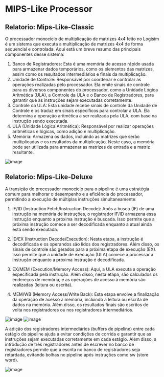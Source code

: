 # MIPS-Like Processor

## Relatorio: Mips-Like-Classic

O processador monociclo de multiplicação de matrizes 4x4 feito no Logisim é um sistema que executa a multiplicação de matrizes 4x4 de forma sequencial e controlada. Aqui está um breve resumo das principais componentes desse sistema:

1. Banco de Registradores: Esta é uma memória de acesso rápido usada para armazenar dados temporários, como os elementos das matrizes, assim como os resultados intermediários e finais da multiplicação.
2. Unidade de Controle: Responsável por coordenar e controlar as operações realizadas pelo processador. Ela emite sinais de controle para os diversos componentes do processador, como a Unidade Lógica Aritmética (ULA), a Controle da ULA e o Banco de Registradores, para garantir que as instruções sejam executadas corretamente.
3. Controle da ULA: Esta unidade recebe sinais de controle da Unidade de Controle e os traduz em sinais específicos para controlar a ULA. Ela determina a operação aritmética a ser realizada pela ULA, com base na instrução sendo executada.
4. ULA (Unidade Lógica Aritmética): Responsável por realizar operações aritméticas e lógicas, como adição e multiplicação.
5. Memória: Armazena os dados, incluindo as matrizes que serão multiplicadas e os resultados da multiplicação. Neste caso, a memória pode ser utilizada para armazenar as matrizes de entrada e a matriz resultante.

![image](https://github.com/isaaclvf/mips-like/assets/116222412/2dc5c699-2c1f-4f0a-8199-edf5a0b34619)

## Relatorio: Mips-Like-Deluxe

A transição do processador monociclo para o pipeline é uma estratégia comum para melhorar o desempenho e a eficiência do processador, permitindo a execução de múltiplas instruções simultaneamente:
1. IF/ID (Instruction Fetch/Instruction Decode): Após a busca (IF) de uma instrução na memória de instruções, o registrador IF/ID armazena essa instrução enquanto a próxima instrução é buscada. Isso permite que a próxima instrução comece a ser decodificada enquanto a atual ainda está sendo executada.

2. ID/EX (Instruction Decode/Execution): Nesta etapa, a instrução é decodificada e os operandos são lidos dos registradores. Além disso, os sinais de controle são gerados para a próxima etapa de execução (EX). Isso permite que a unidade de execução (ULA) comece a processar a instrução enquanto a próxima instrução é decodificada.

3. EX/MEM (Execution/Memory Access): Aqui, a ULA executa a operação especificada pela instrução. Além disso, nesta etapa, são calculados os endereços de memória, e as operações de acesso à memória são realizadas (leitura ou escrita).

4. MEM/WB (Memory Access/Write Back): Esta etapa envolve a finalização da operação de acesso à memória, incluindo a leitura ou escrita de dados na memória. Além disso, os resultados finais são escritos de volta nos registradores ou nos registradores intermediários.

![image](https://github.com/isaaclvf/mips-like/assets/116222412/acb6c411-0551-4ed5-b8a7-b3f500f2d7db)
![image](https://github.com/isaaclvf/mips-like/assets/116222412/4afe7134-5443-4abc-8b1a-48840a32047c)

A adição dos registradores intermediários (buffers de pipeline) entre cada estágio do pipeline ajuda a evitar condições de corrida e garantir que as instruções sejam executadas corretamente em cada estágio. Além disso, a introdução de três registradores antes de escrever no banco de registradores permite que a escrita no banco de registradores seja retardada, evitando bolhas no pipeline após instruções como sw (store word).

![image](https://github.com/isaaclvf/mips-like/assets/116222412/9bfef2d3-b2b3-488f-91c2-2f8ac70e232e)

